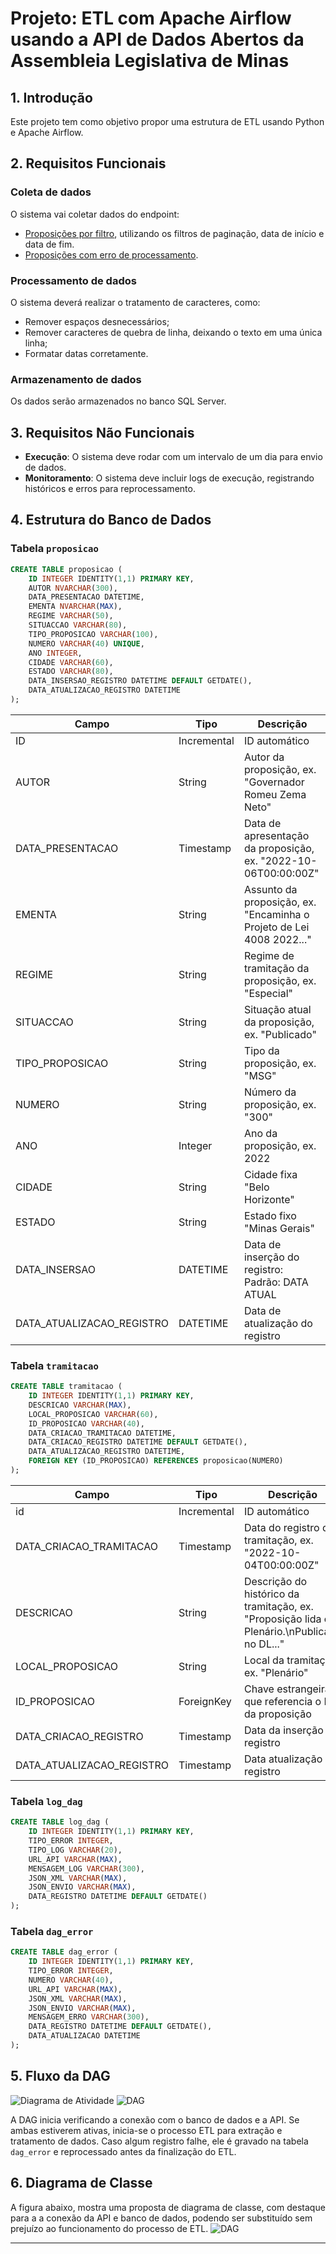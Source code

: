 # Projeto: ETL com Apache Airflow usando a API de Dados Abertos da Assembleia Legislativa de Minas

## 1. Introdução

Este projeto tem como objetivo propor uma estrutura de ETL usando Python e Apache Airflow.

## 2. Requisitos Funcionais

### Coleta de dados
O sistema vai coletar dados do endpoint:

- [Proposições por filtro](https://dadosabertos.almg.gov.br/ws/proposicoes/pesquisa/direcionada?tp=100&formato=json&ano=2024&ord=3&p=50000&ini=20250123&fim=20250126), utilizando os filtros de paginação, data de início e data de fim.
- [Proposições com erro de processamento](https://dadosabertos.almg.gov.br/ws/proposicoes/pesquisa/direcionada?formato=json&ano=2024&num=11063).

### Processamento de dados
O sistema deverá realizar o tratamento de caracteres, como:
- Remover espaços desnecessários;
- Remover caracteres de quebra de linha, deixando o texto em uma única linha;
- Formatar datas corretamente.

### Armazenamento de dados
Os dados serão armazenados no banco SQL Server.

## 3. Requisitos Não Funcionais

- **Execução**: O sistema deve rodar com um intervalo de um dia para envio de dados.
- **Monitoramento**: O sistema deve incluir logs de execução, registrando históricos e erros para reprocessamento.

## 4. Estrutura do Banco de Dados

### Tabela `proposicao`

```sql
CREATE TABLE proposicao (
    ID INTEGER IDENTITY(1,1) PRIMARY KEY,
    AUTOR NVARCHAR(300),
    DATA_PRESENTACAO DATETIME,
    EMENTA NVARCHAR(MAX),
    REGIME VARCHAR(50),
    SITUACCAO VARCHAR(80),
    TIPO_PROPOSICAO VARCHAR(100),
    NUMERO VARCHAR(40) UNIQUE,
    ANO INTEGER,
    CIDADE VARCHAR(60),
    ESTADO VARCHAR(80),
    DATA_INSERSAO_REGISTRO DATETIME DEFAULT GETDATE(),
    DATA_ATUALIZACAO_REGISTRO DATETIME
);
```
| Campo                         | Tipo        | Descrição                                                       |
|--------------------------------|------------|-----------------------------------------------------------------|
| ID                             | Incremental | ID automático                                                  |
| AUTOR                          | String     | Autor da proposição, ex. "Governador Romeu Zema Neto"          |
| DATA_PRESENTACAO               | Timestamp  | Data de apresentação da proposição, ex. "2022-10-06T00:00:00Z" |
| EMENTA                         | String     | Assunto da proposição, ex. "Encaminha o Projeto de Lei 4008 2022..." |
| REGIME                         | String     | Regime de tramitação da proposição, ex. "Especial"             |
| SITUACCAO                      | String     | Situação atual da proposição, ex. "Publicado"                  |
| TIPO_PROPOSICAO                | String     | Tipo da proposição, ex. "MSG"                                  |
| NUMERO                         | String     | Número da proposição, ex. "300"                                |
| ANO                            | Integer    | Ano da proposição, ex. 2022                                    |
| CIDADE                         | String     | Cidade fixa "Belo Horizonte"                                   |
| ESTADO                         | String     | Estado fixo "Minas Gerais"                                     |
| DATA_INSERSAO                  | DATETIME   | Data de inserção do registro: Padrão: DATA ATUAL              |
| DATA_ATUALIZACAO_REGISTRO      | DATETIME   | Data de atualização do registro                               |


### Tabela `tramitacao`

```sql
CREATE TABLE tramitacao (
    ID INTEGER IDENTITY(1,1) PRIMARY KEY,
    DESCRICAO VARCHAR(MAX),
    LOCAL_PROPOSICAO VARCHAR(60),
    ID_PROPOSICAO VARCHAR(40),
    DATA_CRIACAO_TRAMITACAO DATETIME,
    DATA_CRIACAO_REGISTRO DATETIME DEFAULT GETDATE(),
    DATA_ATUALIZACAO_REGISTRO DATETIME,
    FOREIGN KEY (ID_PROPOSICAO) REFERENCES proposicao(NUMERO)
);
```

| Campo                      | Tipo         | Descrição                                              |
|----------------------------|-------------|--------------------------------------------------------|
| id                         | Incremental | ID automático                                         |
| DATA_CRIACAO_TRAMITACAO    | Timestamp   | Data do registro da tramitação, ex. "2022-10-04T00:00:00Z" |
| DESCRICAO                  | String      | Descrição do histórico da tramitação, ex. "Proposição lida em Plenário.\nPublicada no DL..." |
| LOCAL_PROPOSICAO           | String      | Local da tramitação, ex. "Plenário"                   |
| ID_PROPOSICAO              | ForeignKey  | Chave estrangeira que referencia o ID da proposição   |
| DATA_CRIACAO_REGISTRO      | Timestamp   | Data da inserção do registro                          |
| DATA_ATUALIZACAO_REGISTRO  | Timestamp   | Data atualização registro                             |


### Tabela `log_dag`

```sql
CREATE TABLE log_dag (
    ID INTEGER IDENTITY(1,1) PRIMARY KEY,
    TIPO_ERROR INTEGER,
    TIPO_LOG VARCHAR(20),
    URL_API VARCHAR(MAX),
    MENSAGEM_LOG VARCHAR(300),
    JSON_XML VARCHAR(MAX),
    JSON_ENVIO VARCHAR(MAX),
    DATA_REGISTRO DATETIME DEFAULT GETDATE()
);
```

### Tabela `dag_error`

```sql
CREATE TABLE dag_error (
    ID INTEGER IDENTITY(1,1) PRIMARY KEY,
    TIPO_ERROR INTEGER,
    NUMERO VARCHAR(40),
    URL_API VARCHAR(MAX),
    JSON_XML VARCHAR(MAX),
    JSON_ENVIO VARCHAR(MAX),
    MENSAGEM_ERRO VARCHAR(300),
    DATA_REGISTRO DATETIME DEFAULT GETDATE(),
    DATA_ATUALIZACAO DATETIME
);
```

## 5. Fluxo da DAG
![Diagrama de Atividade](https://raw.githubusercontent.com/rodrigorocha1/etl_proposicoes_legislativa/refs/heads/main/out/diagramas/diagrama_atividade/diagrama_atividade.png)
![DAG](https://github.com/rodrigorocha1/etl_proposicoes_legislativa/blob/main/imagens/Captura%20de%20tela%20de%202025-02-02%2013-06-00.png?raw=true)

A DAG inicia verificando a conexão com o banco de dados e a API. Se ambas estiverem ativas, inicia-se o processo ETL para extração e tratamento de dados. Caso algum registro falhe, ele é gravado na tabela `dag_error` e reprocessado antes da finalização do ETL.

## 6. Diagrama de Classe


A figura abaixo, mostra uma proposta de diagrama de classe, com destaque para a a conexão da API e banco de dados, podendo ser substituído sem prejuízo ao funcionamento do processo de ETL.
![DAG](https://github.com/rodrigorocha1/etl_proposicoes_legislativa/blob/main/out/diagramas/diagrama_uml/diagrama_uml.png?raw=true)


---

